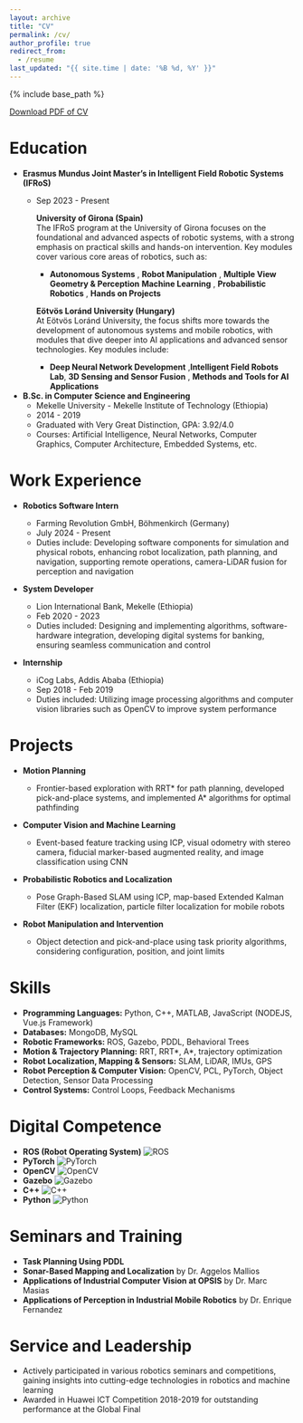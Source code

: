 ```yaml
---
layout: archive
title: "CV"
permalink: /cv/
author_profile: true
redirect_from:
  - /resume
last_updated: "{{ site.time | date: '%B %d, %Y' }}"
---
```

{% include base_path %}

[Download PDF of CV](/files/Eliyas_K_CV_2024.pdf)

Education
======
* **Erasmus Mundus Joint Master’s in Intelligent Field Robotic Systems (IFRoS)**  
  * Sep 2023 - Present

    **University of Girona (Spain)**  
    The IFRoS program at the University of Girona focuses on the foundational and advanced aspects of robotic systems, with a strong emphasis on practical skills and hands-on intervention. Key modules cover various core areas of robotics, such as:
    - **Autonomous Systems** , **Robot Manipulation**  , **Multiple View Geometry & Perception**
     **Machine Learning** , **Probabilistic Robotics**  ,  **Hands on Projects**  
  
    **Eötvös Loránd University (Hungary)**  
    At Eötvös Loránd University, the focus shifts more towards the development of autonomous systems and mobile robotics, with modules that dive deeper into AI applications and advanced sensor technologies. Key modules include:
    - **Deep Neural Network Development** ,**Intelligent Field Robots Lab**, **3D Sensing and Sensor Fusion** , **Methods and Tools for AI Applications**
* **B.Sc. in Computer Science and Engineering**  
  * Mekelle University - Mekelle Institute of Technology (Ethiopia)  
  * 2014 - 2019  
  * Graduated with Very Great Distinction, GPA: 3.92/4.0  
  * Courses: Artificial Intelligence, Neural Networks, Computer Graphics, Computer Architecture, Embedded Systems, etc.

Work Experience
======
* **Robotics Software Intern**
  * Farming Revolution GmbH, Böhmenkirch (Germany)
  * July 2024 - Present
  * Duties include: Developing software components for simulation and physical robots, enhancing robot localization, path planning, and navigation, supporting remote operations, camera-LiDAR fusion for perception and navigation

* **System Developer**
  * Lion International Bank, Mekelle (Ethiopia)
  * Feb 2020 - 2023
  * Duties included: Designing and implementing algorithms, software-hardware integration, developing digital systems for banking, ensuring seamless communication and control

* **Internship**
  * iCog Labs, Addis Ababa (Ethiopia)
  * Sep 2018 - Feb 2019
  * Duties included: Utilizing image processing algorithms and computer vision libraries such as OpenCV to improve system performance

Projects
======
* **Motion Planning**
  * Frontier-based exploration with RRT* for path planning, developed pick-and-place systems, and implemented A* algorithms for optimal pathfinding

* **Computer Vision and Machine Learning**
  * Event-based feature tracking using ICP, visual odometry with stereo camera, fiducial marker-based augmented reality, and image classification using CNN

* **Probabilistic Robotics and Localization**
  * Pose Graph-Based SLAM using ICP, map-based Extended Kalman Filter (EKF) localization, particle filter localization for mobile robots

* **Robot Manipulation and Intervention**
  * Object detection and pick-and-place using task priority algorithms, considering configuration, position, and joint limits

Skills
======
* **Programming Languages:** Python, C++, MATLAB, JavaScript (NODEJS, Vue.js Framework)
* **Databases:** MongoDB, MySQL
* **Robotic Frameworks:** ROS, Gazebo, PDDL, Behavioral Trees
* **Motion & Trajectory Planning:** RRT, RRT*, A*, trajectory optimization
* **Robot Localization, Mapping & Sensors:** SLAM, LiDAR, IMUs, GPS
* **Robot Perception & Computer Vision:** OpenCV, PCL, PyTorch, Object Detection, Sensor Data Processing
* **Control Systems:** Control Loops, Feedback Mechanisms

Digital Competence
======
* **ROS (Robot Operating System)**
  ![ROS](https://upload.wikimedia.org/wikipedia/commons/b/bb/Ros_logo.png)
* **PyTorch**
  ![PyTorch](https://upload.wikimedia.org/wikipedia/commons/9/96/Pytorch_logo.png)
* **OpenCV**
  ![OpenCV](https://upload.wikimedia.org/wikipedia/commons/0/01/OpenCV_Logo_with_text_svg_version.svg)
* **Gazebo**
  ![Gazebo](https://upload.wikimedia.org/wikipedia/commons/2/2d/Gazebo_Sim_logo.png)
* **C++**
  ![C++](https://upload.wikimedia.org/wikipedia/commons/3/31/Cpp_logo.png)
* **Python**
  ![Python](https://upload.wikimedia.org/wikipedia/commons/c/c3/Python-logo-notext.svg)

Seminars and Training
======
* **Task Planning Using PDDL**
* **Sonar-Based Mapping and Localization** by Dr. Aggelos Mallios
* **Applications of Industrial Computer Vision at OPSIS** by Dr. Marc Masias
* **Applications of Perception in Industrial Mobile Robotics** by Dr. Enrique Fernandez

Service and Leadership
======
* Actively participated in various robotics seminars and competitions, gaining insights into cutting-edge technologies in robotics and machine learning
* Awarded in Huawei ICT Competition 2018-2019 for outstanding performance at the Global Final
